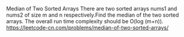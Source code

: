 Median of Two Sorted Arrays
There are two sorted arrays nums1 and nums2 of size m and n respectively.Find the
median of the two sorted arrays. The overall run time complexity should be O(log
(m+n)).
https://leetcode-cn.com/problems/median-of-two-sorted-arrays/